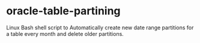# oracle-table-partining
Linux Bash shell script to Automatically create new date range partitions for a table every month and delete older partitions.
